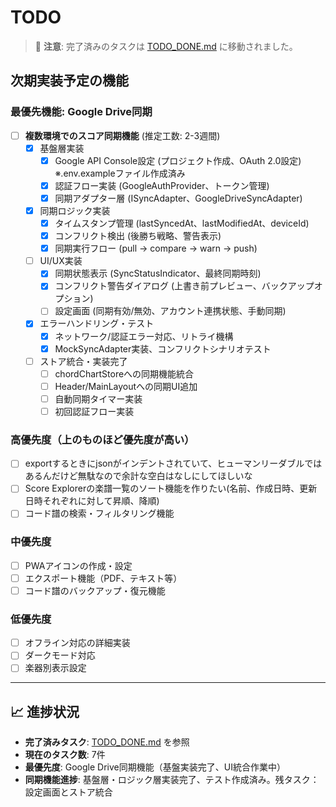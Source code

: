 # TODO

> 📝 **注意**: 完了済みのタスクは [TODO_DONE.md](./TODO_DONE.md) に移動されました。

## 次期実装予定の機能

### 最優先機能: Google Drive同期
- [ ] **複数環境でのスコア同期機能** (推定工数: 2-3週間)
  - [x] 基盤層実装
    - [x] Google API Console設定 (プロジェクト作成、OAuth 2.0設定) ※.env.exampleファイル作成済み
    - [x] 認証フロー実装 (GoogleAuthProvider、トークン管理)
    - [x] 同期アダプター層 (ISyncAdapter、GoogleDriveSyncAdapter)
  - [x] 同期ロジック実装
    - [x] タイムスタンプ管理 (lastSyncedAt、lastModifiedAt、deviceId)
    - [x] コンフリクト検出 (後勝ち戦略、警告表示)
    - [x] 同期実行フロー (pull → compare → warn → push)
  - [ ] UI/UX実装
    - [x] 同期状態表示 (SyncStatusIndicator、最終同期時刻)
    - [x] コンフリクト警告ダイアログ (上書き前プレビュー、バックアップオプション)
    - [ ] 設定画面 (同期有効/無効、アカウント連携状態、手動同期)
  - [x] エラーハンドリング・テスト
    - [x] ネットワーク/認証エラー対応、リトライ機構
    - [x] MockSyncAdapter実装、コンフリクトシナリオテスト
  - [ ] ストア統合・実装完了
    - [ ] chordChartStoreへの同期機能統合
    - [ ] Header/MainLayoutへの同期UI追加
    - [ ] 自動同期タイマー実装
    - [ ] 初回認証フロー実装

### 高優先度（上のものほど優先度が高い）
- [ ] exportするときにjsonがインデントされていて、ヒューマンリーダブルではあるんだけど無駄なので余計な空白はなしにしてほしいな
- [ ] Score Explorerの楽譜一覧のソート機能を作りたい(名前、作成日時、更新日時それぞれに対して昇順、降順)
- [ ] コード譜の検索・フィルタリング機能

### 中優先度
- [ ] PWAアイコンの作成・設定
- [ ] エクスポート機能（PDF、テキスト等）
- [ ] コード譜のバックアップ・復元機能

### 低優先度
- [ ] オフライン対応の詳細実装
- [ ] ダークモード対応
- [ ] 楽器別表示設定

---

## 📈 進捗状況

- **完了済みタスク**: [TODO_DONE.md](./TODO_DONE.md) を参照
- **現在のタスク数**: 7件
- **最優先度**: Google Drive同期機能（基盤実装完了、UI統合作業中）
- **同期機能進捗**: 基盤層・ロジック層実装完了、テスト作成済み。残タスク：設定画面とストア統合